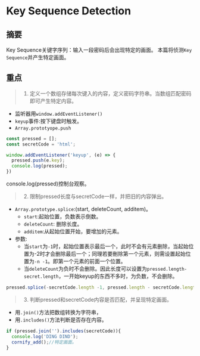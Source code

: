# Key Sequence Detection

## 摘要

Key Sequence关键字序列：输入一段密码后会出现特定的画面。
本篇将侦测`Key Sequence`并产生特定画面。

## 重点

>01. 定义一个数组存储每次键入的内容，定义密码字符串。当数组匹配密码即可产生特定内容。

- 监听器用`window.addEventListener()`
- `keyup`事件:按下键盘时触发。
- `Array.prototyope.push`

```javascript
const pressed = [];
const secretCode = 'html';

window.addEventListener('keyup', (e) => {
  pressed.push(e.key);
  console.log(pressed);
})
```

console.log(pressed)控制台观察。

>02. 限制pressed长度与secretCode一样，并把旧的内容弹出。

- `Array.prototype.splice`:(start, deleteCount, additem)。
  - `start`:起始位置，负数表示倒数。
  - `deleteCount`: 删除长度。
  - `additem`:从起始位置开始，要增加的元素。
- 参数:
  - 当`start`为`-1`时，起始位置表示最后一个，此时不会有元素删除，当起始位置为-2时才会删除最后一个；同理若要刪除第一个元素，则需设置起始位置为`-n -1`。即第一个元素的前面一个位置。
  - 当`deleteCount`为负时不会删除。因此长度可以设置为`pressed.length-secret.length`，一开始keyup的东西不多时，为负数，不会删除。

```javascript
pressed.splice(-secretCode.length -1, pressed.length - secretCode.length);
```

>03. 判断pressed和secretCode内容是否匹配，并呈现特定画面。

- 用`.join()`方法把数组转换为字符串，
- 用`.includes()`方法判断是否存在内容。

```javascript
if (pressed.join('').includes(secretCode)){
  console.log('DING DIND');
  cornify_add();//特定画面。
}
```


